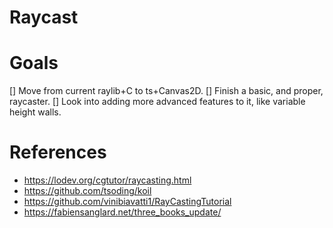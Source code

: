 # Raycast

# Goals

[] Move from current raylib+C to ts+Canvas2D.
[] Finish a basic, and proper, raycaster.
[] Look into adding more advanced features to it,
   like variable height walls.

# References

- https://lodev.org/cgtutor/raycasting.html
- https://github.com/tsoding/koil
- https://github.com/vinibiavatti1/RayCastingTutorial
- https://fabiensanglard.net/three_books_update/


